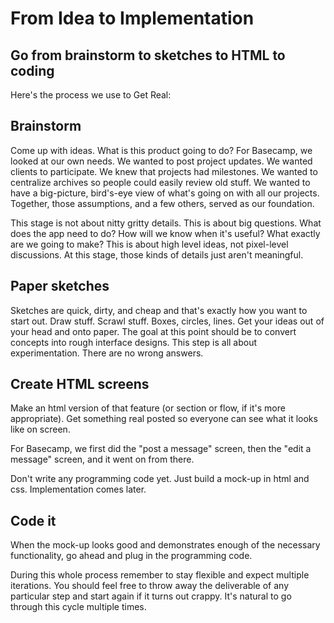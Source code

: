 From Idea to Implementation
===========================

Go from brainstorm to sketches to HTML to coding
------------------------------------------------

Here\'s the process we use to Get Real:

Brainstorm
----------

Come up with ideas. What is this product going to do? For Basecamp, we
looked at our own needs. We wanted to post project updates. We wanted
clients to participate. We knew that projects had milestones. We wanted
to centralize archives so people could easily review old stuff. We
wanted to have a big-picture, bird\'s-eye view of what\'s going on with
all our projects. Together, those assumptions, and a few others, served
as our foundation.

This stage is not about nitty gritty details. This is about big
questions. What does the app need to do? How will we know when it\'s
useful? What exactly are we going to make? This is about high level
ideas, not pixel-level discussions. At this stage, those kinds of
details just aren\'t meaningful.

Paper sketches
--------------

Sketches are quick, dirty, and cheap and that\'s exactly how you want to
start out. Draw stuff. Scrawl stuff. Boxes, circles, lines. Get your
ideas out of your head and onto paper. The goal at this point should be
to convert concepts into rough interface designs. This step is all about
experimentation. There are no wrong answers.

Create HTML screens
-------------------

Make an html version of that feature (or section or flow, if it\'s more
appropriate). Get something real posted so everyone can see what it
looks like on screen.

For Basecamp, we first did the \"post a message\" screen, then the
\"edit a message\" screen, and it went on from there.

Don\'t write any programming code yet. Just build a mock-up in html and
css. Implementation comes later.

Code it
-------

When the mock-up looks good and demonstrates enough of the necessary
functionality, go ahead and plug in the programming code.

During this whole process remember to stay flexible and expect multiple
iterations. You should feel free to throw away the deliverable of any
particular step and start again if it turns out crappy. It\'s natural to
go through this cycle multiple times.
